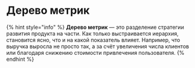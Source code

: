 # Дерево метрик

{% hint style="info" %}
**Дерево метрик** — это разделение стратегии развития продукта на части. Как только выстраивается иерархия, становится ясно, что и на какой показатель влияет. Например, что выручка выросла не просто так, а за счёт увеличения числа клиентов или благодаря снижению стоимости привлечения пользователя.
{% endhint %}

